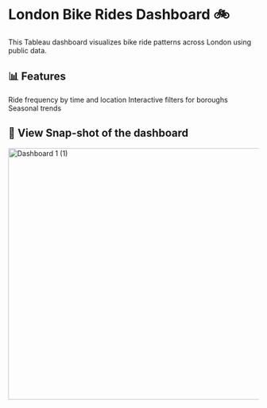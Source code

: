# London Bike Rides Dashboard 🚲
This Tableau dashboard visualizes bike ride patterns across London using public data.

## 📊 Features
Ride frequency by time and location
Interactive filters for boroughs
Seasonal trends
## 🔗 View Snap-shot of the dashboard 
<img width="1300" height="506" alt="Dashboard 1 (1)" src="https://github.com/user-attachments/assets/4448bc6e-520d-440a-b3ee-9a5de66073b4" />
